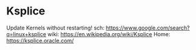 # Ksplice
Update Kernels without restarting! sch: https://www.google.com/search?q=linux+ksplice wiki: https://en.wikipedia.org/wiki/Ksplice Home: https://ksplice.oracle.com/
